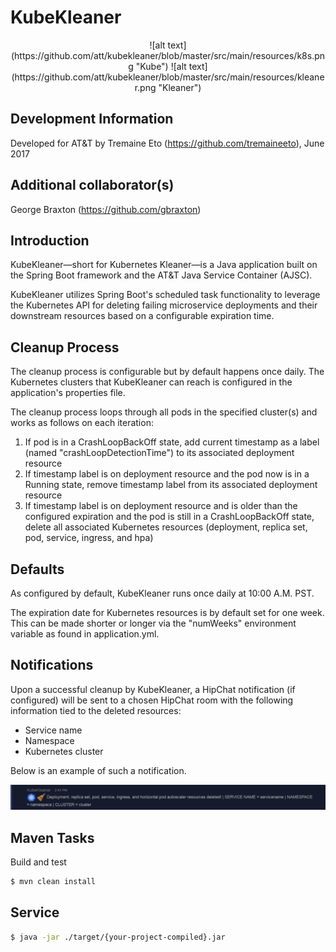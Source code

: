 # KubeKleaner

<p align="center"> 
![alt text](https://github.com/att/kubekleaner/blob/master/src/main/resources/k8s.png "Kube")
![alt text](https://github.com/att/kubekleaner/blob/master/src/main/resources/kleaner.png "Kleaner")
</p>

## Development Information

Developed for AT&T by Tremaine Eto (https://github.com/tremaineeto), June 2017

Additional collaborator(s)
-----------
George Braxton (https://github.com/gbraxton)

## Introduction

KubeKleaner—short for Kubernetes Kleaner—is a Java application built on the Spring Boot framework and the AT&T Java Service Container (AJSC).

KubeKleaner utilizes Spring Boot's scheduled task functionality to leverage the Kubernetes API for deleting failing microservice deployments and their downstream resources based on a configurable expiration time.

## Cleanup Process

The cleanup process is configurable but by default happens once daily. The Kubernetes clusters that KubeKleaner can reach is configured in the application's properties file.

The cleanup process loops through all pods in the specified cluster(s) and works as follows on each iteration:

1. If pod is in a CrashLoopBackOff state, add current timestamp as a label (named "crashLoopDetectionTime") to its associated deployment resource
2. If timestamp label is on deployment resource and the pod now is in a Running state, remove timestamp label from its associated deployment resource
3. If timestamp label is on deployment resource and is older than the configured expiration and the pod is still in a CrashLoopBackOff state, delete all associated Kubernetes resources (deployment, replica set, pod,  service, ingress, and hpa)

## Defaults

As configured by default, KubeKleaner runs once daily at 10:00 A.M. PST.

The expiration date for Kubernetes resources is by default set for one week. This can be made shorter or longer via the "numWeeks" environment variable as found in application.yml.

## Notifications

Upon a successful cleanup by KubeKleaner, a HipChat notification (if configured) will be sent to a chosen HipChat room with the following information tied to the deleted resources:

* Service name
* Namespace
* Kubernetes cluster

Below is an example of such a notification.

![alt text](https://github.com/att/kubekleaner/blob/master/src/main/resources/kubekleanerhipchatnotification.PNG "Example KubeKleaner HipChat notification")

## Maven Tasks
Build and test
````bash
$ mvn clean install
````

## Service

````bash
$ java -jar ./target/{your-project-compiled}.jar
````


